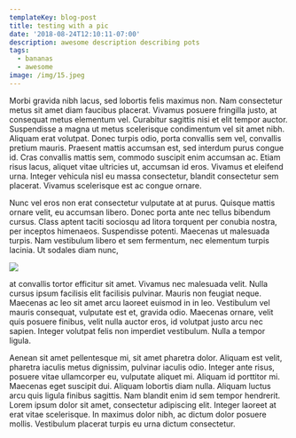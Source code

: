 ```yaml
---
templateKey: blog-post
title: testing with a pic
date: '2018-08-24T12:10:11-07:00'
description: awesome description describing pots
tags:
  - bananas
  - awesome
image: /img/15.jpeg
---
```

Morbi gravida nibh lacus, sed lobortis felis maximus non. Nam consectetur metus sit amet diam faucibus placerat. Vivamus posuere fringilla justo, at consequat metus elementum vel. Curabitur sagittis nisi et elit tempor auctor. Suspendisse a magna ut metus scelerisque condimentum vel sit amet nibh. Aliquam erat volutpat. Donec turpis odio, porta convallis sem vel, convallis pretium mauris. Praesent mattis accumsan est, sed interdum purus congue id. Cras convallis mattis sem, commodo suscipit enim accumsan ac. Etiam risus lacus, aliquet vitae ultricies ut, accumsan id eros. Vivamus et eleifend urna. Integer vehicula nisl eu massa consectetur, blandit consectetur sem placerat. Vivamus scelerisque est ac congue ornare.



Nunc vel eros non erat consectetur vulputate at at purus. Quisque mattis ornare velit, eu accumsan libero. Donec porta ante nec tellus bibendum cursus. Class aptent taciti sociosqu ad litora torquent per conubia nostra, per inceptos himenaeos. Suspendisse potenti. Maecenas ut malesuada turpis. Nam vestibulum libero et sem fermentum, nec elementum turpis lacinia. Ut sodales diam nunc, 

![](/img/bananas.jpg)

at convallis tortor efficitur sit amet. Vivamus nec malesuada velit. Nulla cursus ipsum facilisis elit facilisis pulvinar. Mauris non feugiat neque. Maecenas ac leo sit amet arcu laoreet euismod in in leo. Vestibulum vel mauris consequat, vulputate est et, gravida odio. Maecenas ornare, velit quis posuere finibus, velit nulla auctor eros, id volutpat justo arcu nec sapien. Integer volutpat felis non imperdiet vestibulum. Nulla a tempor ligula.



Aenean sit amet pellentesque mi, sit amet pharetra dolor. Aliquam est velit, pharetra iaculis metus dignissim, pulvinar iaculis odio. Integer ante risus, posuere vitae ullamcorper eu, vulputate aliquet mi. Aliquam id porttitor mi. Maecenas eget suscipit dui. Aliquam lobortis diam nulla. Aliquam luctus arcu quis ligula finibus sagittis. Nam blandit enim id sem tempor hendrerit. Lorem ipsum dolor sit amet, consectetur adipiscing elit. Integer laoreet at erat vitae scelerisque. In maximus dolor nibh, ac dictum dolor posuere mollis. Vestibulum placerat turpis eu urna dictum consectetur.
